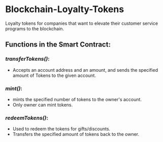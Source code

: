 # Blockchain-Loyalty-Tokens
Loyalty tokens for companies that want to elevate their customer service programs to the blockchain.

## Functions in the Smart Contract:
### *transferTokens()*:
  * Accepts an account address and an amount, and sends the specified amount of Tokens to the given account.
### *mint()*:
  * mints the specified number of tokens to the owner's account.
  * Only owner can mint tokens.
### *redeemTokens()*:
  * Used to redeem the tokens for gifts/discounts.
  * Transfers the specified amount of tokens back to the owner.
